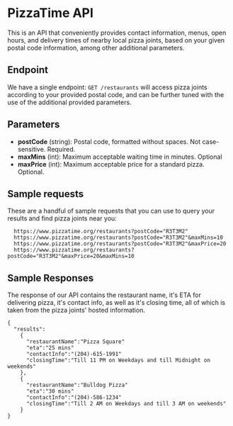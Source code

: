 # PizzaTime API

This is an API that conveniently provides contact information, menus, open hours, and delivery times of nearby local pizza joints, based on your given postal code information, among other additional parameters.


## Endpoint
We have a single endpoint: 
```GET /restaurants``` will access pizza joints according to your provided postal code, and can be further tuned with the use of the additional provided parameters.


## Parameters
  * **postCode** (string): Postal code, formatted without spaces. Not case-sensitive. Required.
  * **maxMins** (int): Maximum acceptable waiting time in minutes. Optional
  * **maxPrice** (int):  Maximum acceptable price for a standard pizza. Optional.
 

## Sample requests
These are a handful of sample requests that you can use to query your results and find pizza joints near you:
```
  https://www.pizzatime.org/restaurants?postCode="R3T3M2"
  https://www.pizzatime.org/restaurants?postCode="R3T3M2"&maxMins=10
  https://www.pizzatime.org/restaurants?postCode="R3T3M2"&maxPrice=20
  https://www.pizzatime.org/restaurants?postCode="R3T3M2"&maxPrice=20&maxMins=10
```

## Sample Responses
The response of our API contains the restaurant name, it's ETA for delivering pizza, it's contact info, as well as it's closing time, all of which is taken from the pizza joints' hosted information.

```
{
  "results":
    {
      "restaurantName":"Pizza Square"
      "eta":"25 mins"
      "contactInfo":"(204)-615-1991"
      "closingTime":"Till 11 PM on Weekdays and till Midnight on weekends"
    },
    {
      "restaurantName":"Bulldog Pizza"
      "eta":"30 mins"
      "contactInfo":"(204)-586-1234"
      "closingTime":"Till 2 AM on Weekdays and till 3 AM on weekends"
    }
}
```
